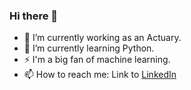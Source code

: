 ### Hi there 👋

- 🔭 I’m currently working as an Actuary.
- 🌱 I’m currently learning Python.
- ⚡ I'm a big fan of machine learning.
- 📫 How to reach me: Link to [LinkedIn](https://www.linkedin.com/in/robert-pikala/)

<!--
**robbsson/robbsson** is a ✨ _special_ ✨ repository because its `README.md` (this file) appears on your GitHub profile.

Here are some ideas to get you started:

- 🔭 I’m currently working on ...
- 🌱 I’m currently learning ...
- 👯 I’m looking to collaborate on ...
- 🤔 I’m looking for help with ...
- 💬 Ask me about ...
- 📫 How to reach me: ...
- 😄 Pronouns: ...
- ⚡ Fun fact: ...
-->
